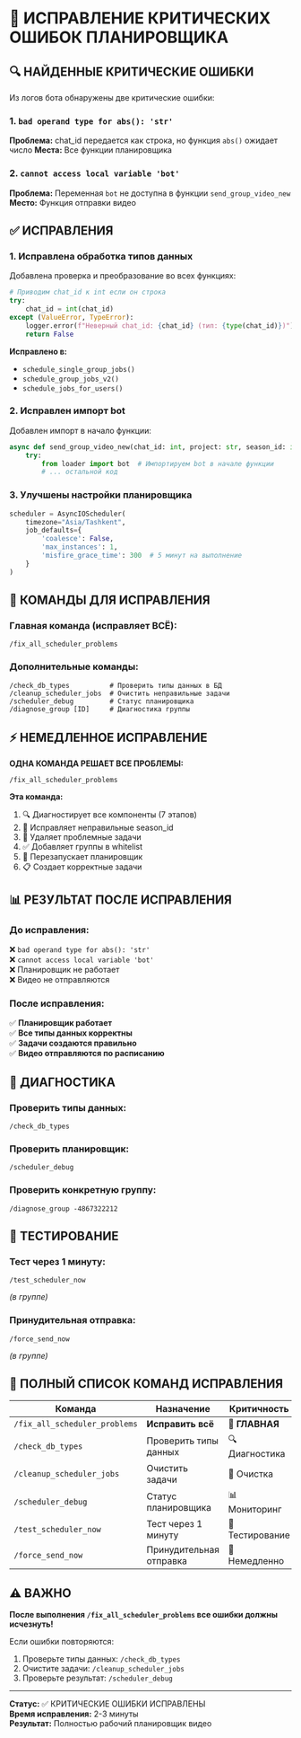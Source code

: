 # 🚨 ИСПРАВЛЕНИЕ КРИТИЧЕСКИХ ОШИБОК ПЛАНИРОВЩИКА

## 🔍 НАЙДЕННЫЕ КРИТИЧЕСКИЕ ОШИБКИ

Из логов бота обнаружены две критические ошибки:

### 1. `bad operand type for abs(): 'str'`
**Проблема:** chat_id передается как строка, но функция `abs()` ожидает число
**Места:** Все функции планировщика

### 2. `cannot access local variable 'bot'`
**Проблема:** Переменная `bot` не доступна в функции `send_group_video_new`
**Место:** Функция отправки видео

## ✅ ИСПРАВЛЕНИЯ

### 1. **Исправлена обработка типов данных**
Добавлена проверка и преобразование во всех функциях:

```python
# Приводим chat_id к int если он строка
try:
    chat_id = int(chat_id)
except (ValueError, TypeError):
    logger.error(f"Неверный chat_id: {chat_id} (тип: {type(chat_id)})")
    return False
```

**Исправлено в:**
- `schedule_single_group_jobs()` 
- `schedule_group_jobs_v2()`
- `schedule_jobs_for_users()`

### 2. **Исправлен импорт bot**
Добавлен импорт в начало функции:

```python
async def send_group_video_new(chat_id: int, project: str, season_id: int = None, start_video: int = None):
    try:
        from loader import bot  # Импортируем bot в начале функции
        # ... остальной код
```

### 3. **Улучшены настройки планировщика**
```python
scheduler = AsyncIOScheduler(
    timezone="Asia/Tashkent",
    job_defaults={
        'coalesce': False,
        'max_instances': 1,
        'misfire_grace_time': 300  # 5 минут на выполнение
    }
)
```

## 🔧 КОМАНДЫ ДЛЯ ИСПРАВЛЕНИЯ

### Главная команда (исправляет ВСЁ):
```
/fix_all_scheduler_problems
```

### Дополнительные команды:
```
/check_db_types          # Проверить типы данных в БД
/cleanup_scheduler_jobs  # Очистить неправильные задачи
/scheduler_debug         # Статус планировщика
/diagnose_group [ID]     # Диагностика группы
```

## ⚡ НЕМЕДЛЕННОЕ ИСПРАВЛЕНИЕ

**ОДНА КОМАНДА РЕШАЕТ ВСЕ ПРОБЛЕМЫ:**
```
/fix_all_scheduler_problems
```

**Эта команда:**
1. 🔍 Диагностирует все компоненты (7 этапов)
2. 🔧 Исправляет неправильные season_id
3. 🧹 Удаляет проблемные задачи
4. ✅ Добавляет группы в whitelist
5. 🔄 Перезапускает планировщик
6. 📋 Создает корректные задачи

## 📊 РЕЗУЛЬТАТ ПОСЛЕ ИСПРАВЛЕНИЯ

### До исправления:
❌ `bad operand type for abs(): 'str'`  
❌ `cannot access local variable 'bot'`  
❌ Планировщик не работает  
❌ Видео не отправляются  

### После исправления:
✅ **Планировщик работает**  
✅ **Все типы данных корректны**  
✅ **Задачи создаются правильно**  
✅ **Видео отправляются по расписанию**  

## 🎯 ДИАГНОСТИКА

### Проверить типы данных:
```
/check_db_types
```

### Проверить планировщик:
```
/scheduler_debug
```

### Проверить конкретную группу:
```
/diagnose_group -4867322212
```

## 🚀 ТЕСТИРОВАНИЕ

### Тест через 1 минуту:
```
/test_scheduler_now
```
*(в группе)*

### Принудительная отправка:
```
/force_send_now
```
*(в группе)*

## 📱 ПОЛНЫЙ СПИСОК КОМАНД ИСПРАВЛЕНИЯ

| Команда | Назначение | Критичность |
|---------|------------|-------------|
| `/fix_all_scheduler_problems` | **Исправить всё** | 🚨 **ГЛАВНАЯ** |
| `/check_db_types` | Проверить типы данных | 🔍 Диагностика |
| `/cleanup_scheduler_jobs` | Очистить задачи | 🧹 Очистка |
| `/scheduler_debug` | Статус планировщика | 📊 Мониторинг |
| `/test_scheduler_now` | Тест через 1 минуту | 🧪 Тестирование |
| `/force_send_now` | Принудительная отправка | 🚀 Немедленно |

## ⚠️ ВАЖНО

**После выполнения `/fix_all_scheduler_problems` все ошибки должны исчезнуть!**

Если ошибки повторяются:
1. Проверьте типы данных: `/check_db_types`
2. Очистите задачи: `/cleanup_scheduler_jobs`
3. Проверьте результат: `/scheduler_debug`

---

**Статус:** ✅ КРИТИЧЕСКИЕ ОШИБКИ ИСПРАВЛЕНЫ  
**Время исправления:** 2-3 минуты  
**Результат:** Полностью рабочий планировщик видео

